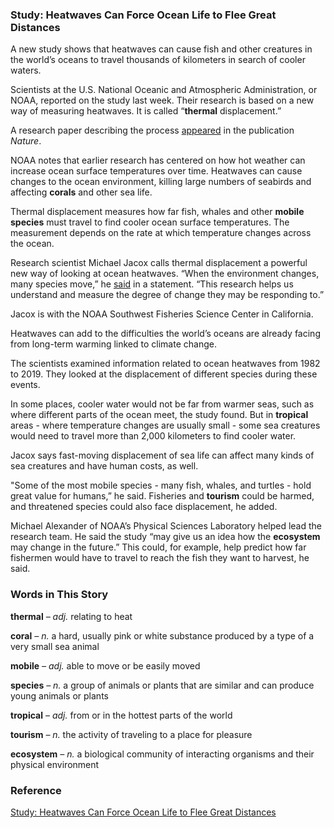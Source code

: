 
### Study: Heatwaves Can Force Ocean Life to Flee Great Distances

A new study shows that heatwaves can cause fish and other creatures in the world’s oceans to travel thousands of kilometers in search of cooler waters.

Scientists at the U.S. National Oceanic and Atmospheric Administration, or NOAA, reported on the study last week. Their research is based on a new way of measuring heatwaves. It is called “**thermal** displacement.”

A research paper describing the process [appeared](https://www.nature.com/articles/s41586-020-2534-z) in the publication *Nature*.

NOAA notes that earlier research has centered on how hot weather can increase ocean surface temperatures over time. Heatwaves can cause changes to the ocean environment, killing large numbers of seabirds and affecting **corals** and other sea life.

Thermal displacement measures how far fish, whales and other **mobile species** must travel to find cooler ocean surface temperatures. The measurement depends on the rate at which temperature changes across the ocean.

Research scientist Michael Jacox calls thermal displacement a powerful new way of looking at ocean heatwaves. “When the environment changes, many species move,” he [said](https://research.noaa.gov/article/ArtMID/587/ArticleID/2655/Ocean-heatwaves-dramatically-shift-habitats) in a statement. “This research helps us understand and measure the degree of change they may be responding to.”

Jacox is with the NOAA Southwest Fisheries Science Center in California.

Heatwaves can add to the difficulties the world’s oceans are already facing from long-term warming linked to climate change.

The scientists examined information related to ocean heatwaves from 1982 to 2019. They looked at the displacement of different species during these events.

In some places, cooler water would not be far from warmer seas, such as where different parts of the ocean meet, the study found. But in **tropical** areas - where temperature changes are usually small - some sea creatures would need to travel more than 2,000 kilometers to find cooler water.

Jacox says fast-moving displacement of sea life can affect many kinds of sea creatures and have human costs, as well.

"Some of the most mobile species - many fish, whales, and turtles - hold great value for humans,” he said. Fisheries and **tourism** could be harmed, and threatened species could also face displacement, he added.

Michael Alexander of NOAA’s Physical Sciences Laboratory helped lead the research team. He said the study “may give us an idea how the **ecosystem** may change in the future.” This could, for example, help predict how far fishermen would have to travel to reach the fish they want to harvest, he said.

### Words in This Story

**thermal** *– adj.* relating to heat

**coral** *– n.* a hard, usually pink or white substance produced by a type of a very small sea animal

**mobile** *– adj.* able to move or be easily moved

**species** *– n.* a group of animals or plants that are similar and can produce young animals or plants

**tropical** – *adj.* from or in the hottest parts of the world

**tourism** *– n.* the activity of traveling to a place for pleasure

**ecosystem** *– n.* a biological community of interacting organisms and their physical environment

### Reference

[Study: Heatwaves Can Force Ocean Life to Flee Great Distances](https://learningenglish.voanews.com/a/study-heatwaves-can-force-ocean-life-to-flee-great-distances/5534660.html)